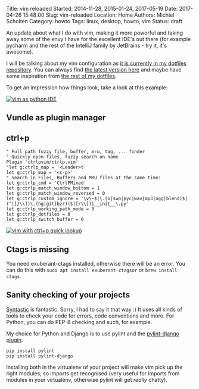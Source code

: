 Title: vim reloaded
Started: 2014-11-28, 2015-01-24, 2017-05-19
Date: 2017-04-26 15:48:00
Slug: vim-reloaded
Location: Home
Authors: Michiel Scholten
Category: howto
Tags: linux, desktop, howto, vim
Status: draft


An update about what I do with vim, making it more powerful and taking away some of the envy I have for the excellent IDE's out there (for example pycharm and the rest of the IntelliJ family by JetBrains - try it, it's awesome).


I will be talking about my vim configuration as [it is currently in my dotfiles repository](https://github.com/aquatix/dotfiles/blob/4fb7e926bf353fcf6d66bbcb8f936742f3034142/.vimrc). You can always find [the latest version here](https://github.com/aquatix/dotfiles/blob/master/.vimrc) and maybe have some inspiration from [the rest of my dotfiles](https://github.com/aquatix/dotfiles).

To get an impression how things look, take a look at this example:

[![vim as python IDE](https://shuttereye.org/images/da/dad25a53d293b7d2_2000-2000.png)](https://shuttereye.org/various/screenshots/20170519_vim_python.png/view/)


## Vundle as plugin manager





## ctrl+p

    " Full path fuzzy file, buffer, mru, tag, ... finder
    " Quickly open files, fuzzy search on name
    Plugin 'ctrlpvim/ctrlp.vim'
    "let g:ctrlp_map = '<Leader>t'
    let g:ctrlp_map = '<c-p>'
    " Search in Files, Buffers and MRU files at the same time:
    let g:ctrlp_cmd = 'CtrlPMixed'
    let g:ctrlp_match_window_bottom = 1
    let g:ctrlp_match_window_reversed = 0
    let g:ctrlp_custom_ignore = '\v\~$|\.(o|swp|pyc|wav|mp3|ogg|blend)$|(^|[/\\])\.(hg|git|bzr)($|[/\\])|__init__\.py'
    let g:ctrlp_working_path_mode = 0
    let g:ctrlp_dotfiles = 0
    let g:ctrlp_switch_buffer = 0


[![vim with ctrl+p quick lookup](https://shuttereye.org/images/88/88a1a1a18185a8d0_2000-2000.png)](https://shuttereye.org/various/screenshots/20170519_vim_ctrlp.png/view/)


## Ctags is missing

You need exuberant-ctags installed, otherwise there will be an error. You can do this with `sudo apt install exuberant-ctagsor` or `brew install ctags`.


## Sanity checking of your projects

[Syntastic](https://github.com/scrooloose/syntastic) is fantastic. Sorry, I had to say it that way :) It uses all kinds of tools to check your code for errors, code conventions and more. For Python, you can do PEP-8 checking and such, for example.

My choice for Python and Django is to use pylint and the [pylint-django plugin](https://github.com/landscapeio/pylint-django):

    pip install pylint
    pip install pylint-django

Installing both in the virtualenv of your project will make vim pick up the right modules, so imports get recognised (very useful for imports from modules in your virtualenv, otherwise pylint will get *really* chatty).


